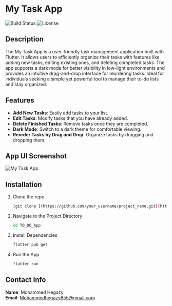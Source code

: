 # My Task App

![Build Status](https://img.shields.io/badge/build-passing-brightgreen)
![License](https://img.shields.io/badge/license-MIT-blue.svg)

## Description
The My Task App is a user-friendly task management application built with Flutter. It allows users to efficiently organize their tasks with features like adding new tasks, editing existing ones, and deleting completed tasks.
The app supports a dark mode for better visibility in low-light environments and provides an intuitive drag-and-drop interface for reordering tasks. 
Ideal for individuals seeking a simple yet powerful tool to manage their to-do lists and stay organized.

## Features
- **Add New Tasks**: Easily add tasks to your list.
- **Edit Tasks**: Modify tasks that you have already added.
- **Delete Finished Tasks**: Remove tasks once they are completed.
- **Dark Mode**: Switch to a dark theme for comfortable viewing.
- **Reorder Tasks by Drag and Drop**: Organize tasks by dragging and dropping them.

## App UI Screenshot

![My Task App]([https://private-user-images.githubusercontent.com/102255891/354158949-50942aa2-3ab7-4795-9705-8177978289c9.png?jwt=eyJhbGciOiJIUzI1NiIsInR5cCI6IkpXVCJ9.eyJpc3MiOiJnaXRodWIuY29tIiwiYXVkIjoicmF3LmdpdGh1YnVzZXJjb250ZW50LmNvbSIsImtleSI6ImtleTUiLCJleHAiOjE3MjI1MDMyMTMsIm5iZiI6MTcyMjUwMjkxMywicGF0aCI6Ii8xMDIyNTU4OTEvMzU0MTU4OTQ5LTUwOTQyYWEyLTNhYjctNDc5NS05NzA1LTgxNzc5NzgyODljOS5wbmc_WC1BbXotQWxnb3JpdGhtPUFXUzQtSE1BQy1TSEEyNTYmWC1BbXotQ3JlZGVudGlhbD1BS0lBVkNPRFlMU0E1M1BRSzRaQSUyRjIwMjQwODAxJTJGdXMtZWFzdC0xJTJGczMlMkZhd3M0X3JlcXVlc3QmWC1BbXotRGF0ZT0yMDI0MDgwMVQwOTAxNTNaJlgtQW16LUV4cGlyZXM9MzAwJlgtQW16LVNpZ25hdHVyZT03NTZkZWU0ODA1YzRlZmIyODIzZWM2MGUxN2VhOTQ0YjBkNjY5OWM3ZmRkNWYwOThhNWU1MTM3MzNiYjQyODRiJlgtQW16LVNpZ25lZEhlYWRlcnM9aG9zdCZhY3Rvcl9pZD0wJmtleV9pZD0wJnJlcG9faWQ9MCJ9.lGUqJiQVhkTOqFDTS1_137jKpexaPYaq39vsEQ-4v14](https://private-user-images.githubusercontent.com/102255891/354158949-50942aa2-3ab7-4795-9705-8177978289c9.png?jwt=eyJhbGciOiJIUzI1NiIsInR5cCI6IkpXVCJ9.eyJpc3MiOiJnaXRodWIuY29tIiwiYXVkIjoicmF3LmdpdGh1YnVzZXJjb250ZW50LmNvbSIsImtleSI6ImtleTUiLCJleHAiOjE3MjI4NTY3NTYsIm5iZiI6MTcyMjg1NjQ1NiwicGF0aCI6Ii8xMDIyNTU4OTEvMzU0MTU4OTQ5LTUwOTQyYWEyLTNhYjctNDc5NS05NzA1LTgxNzc5NzgyODljOS5wbmc_WC1BbXotQWxnb3JpdGhtPUFXUzQtSE1BQy1TSEEyNTYmWC1BbXotQ3JlZGVudGlhbD1BS0lBVkNPRFlMU0E1M1BRSzRaQSUyRjIwMjQwODA1JTJGdXMtZWFzdC0xJTJGczMlMkZhd3M0X3JlcXVlc3QmWC1BbXotRGF0ZT0yMDI0MDgwNVQxMTE0MTZaJlgtQW16LUV4cGlyZXM9MzAwJlgtQW16LVNpZ25hdHVyZT04ZWZhZjUyYzlmM2Y0ZDRjMjZlYzk4ZDY1NmY3ZTllYWNjNWEyNTYzMWE1MWM5MzQ4Njg5NTFiYWVhM2I5NzgwJlgtQW16LVNpZ25lZEhlYWRlcnM9aG9zdCZhY3Rvcl9pZD0wJmtleV9pZD0wJnJlcG9faWQ9MCJ9.FJhG2Yq11v3aNwv8TBnaqrnJNgWoIA1qNcLchOQdES0)) 


## Installation
1. Clone the repo
   ```sh
   [git clone [(https://github.com/your_username/project_name.git](https://github.com/mohammedhegazyy/TO_DO_App.git)]

2. Navigate to the Project Directory
    ```sh
    cd TO_DO_App
    
3. Install Dependencies
    ```sh
    flutter pub get
4. Run the App
   ```sh
   flutter run

   
## Contact Info
**Name**: Mohammed Hegazy  
**Email**: [Mohammedhegazy655@gmail.com](mailto:Mohammedhegazy655@gmail.com)


